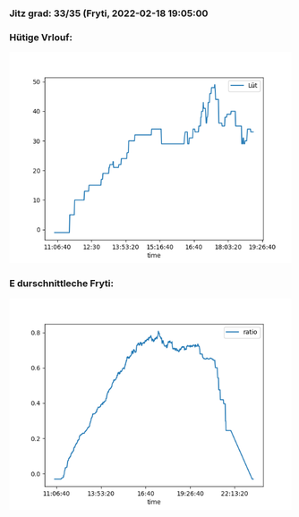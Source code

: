 ### Jitz grad: 33/35 (Fryti, 2022-02-18 19:05:00

### Hütige Vrlouf:
![Graph](Today.png)

### E durschnittleche Fryti:
![Graph](Fryti.png)